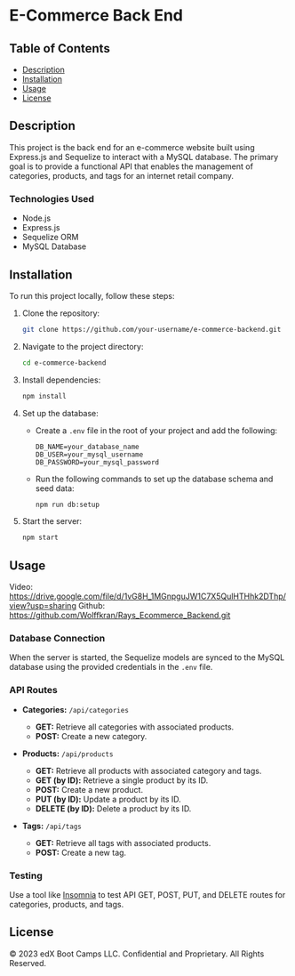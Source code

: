 # E-Commerce Back End

## Table of Contents

- [Description](#description)
- [Installation](#installation)
- [Usage](#usage)
- [License](#license)

## Description

This project is the back end for an e-commerce website built using Express.js and Sequelize to interact with a MySQL database. The primary goal is to provide a functional API that enables the management of categories, products, and tags for an internet retail company.

### Technologies Used

- Node.js
- Express.js
- Sequelize ORM
- MySQL Database

## Installation

To run this project locally, follow these steps:

1. Clone the repository:

    ```bash
    git clone https://github.com/your-username/e-commerce-backend.git
    ```

2. Navigate to the project directory:

    ```bash
    cd e-commerce-backend
    ```

3. Install dependencies:

    ```bash
    npm install
    ```

4. Set up the database:
   
    - Create a `.env` file in the root of your project and add the following:

      ```env
      DB_NAME=your_database_name
      DB_USER=your_mysql_username
      DB_PASSWORD=your_mysql_password
      ```

    - Run the following commands to set up the database schema and seed data:

      ```bash
      npm run db:setup
      ```

5. Start the server:

    ```bash
    npm start
    ```

## Usage

Video: https://drive.google.com/file/d/1vG8H_1MGnpguJW1C7X5QulHTHhk2DThp/view?usp=sharing
Github: https://github.com/Wolffkran/Rays_Ecommerce_Backend.git

### Database Connection

When the server is started, the Sequelize models are synced to the MySQL database using the provided credentials in the `.env` file.

### API Routes

- **Categories:** `/api/categories`
    - **GET:** Retrieve all categories with associated products.
    - **POST:** Create a new category.

- **Products:** `/api/products`
    - **GET:** Retrieve all products with associated category and tags.
    - **GET (by ID):** Retrieve a single product by its ID.
    - **POST:** Create a new product.
    - **PUT (by ID):** Update a product by its ID.
    - **DELETE (by ID):** Delete a product by its ID.

- **Tags:** `/api/tags`
    - **GET:** Retrieve all tags with associated products.
    - **POST:** Create a new tag.

### Testing

Use a tool like [Insomnia](https://insomnia.rest/) to test API GET, POST, PUT, and DELETE routes for categories, products, and tags.

## License

© 2023 edX Boot Camps LLC. Confidential and Proprietary. All Rights Reserved.